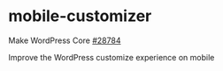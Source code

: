 mobile-customizer
=================

Make WordPress Core [#28784](https://core.trac.wordpress.org/ticket/28784)

Improve the WordPress customize experience on mobile
